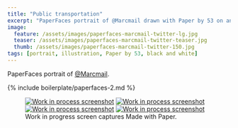 ```yaml
---
title: "Public transportation"
excerpt: "PaperFaces portrait of @Marcmail drawn with Paper by 53 on an iPad."
image: 
  feature: /assets/images/paperfaces-marcmail-twitter-lg.jpg
  teaser: /assets/images/paperfaces-marcmail-twitter-teaser.jpg
  thumb: /assets/images/paperfaces-marcmail-twitter-150.jpg
tags: [portrait, illustration, Paper by 53, black and white]
---
```


PaperFaces portrait of [@Marcmail](http://twitter.com/Marcmail).

{% include boilerplate/paperfaces-2.md %}

<figure class="third">
  <a href="{{ site.url }}/assets/images/paperfaces-marcmail-process-1-lg.jpg"><img src="{{ site.url }}/assets/images/paperfaces-marcmail-process-1-600.jpg" alt="Work in process screenshot"></a>
  <a href="{{ site.url }}/assets/images/paperfaces-marcmail-process-2-lg.jpg"><img src="{{ site.url }}/assets/images/paperfaces-marcmail-process-2-600.jpg" alt="Work in process screenshot"></a>
  <a href="{{ site.url }}/assets/images/paperfaces-marcmail-process-3-lg.jpg"><img src="{{ site.url }}/assets/images/paperfaces-marcmail-process-3-600.jpg" alt="Work in process screenshot"></a>
  <a href="{{ site.url }}/assets/images/paperfaces-marcmail-process-4-lg.jpg"><img src="{{ site.url }}/assets/images/paperfaces-marcmail-process-4-600.jpg" alt="Work in process screenshot"></a>
  <figcaption>Work in progress screen captures Made with Paper.</figcaption>
</figure>